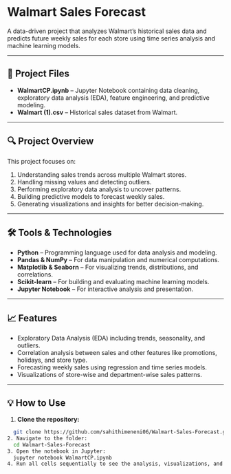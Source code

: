 # Walmart Sales Forecast

A data-driven project that analyzes Walmart’s historical sales data and predicts future weekly sales for each store using time series analysis and machine learning models.

---

## 📂 Project Files

- **WalmartCP.ipynb** – Jupyter Notebook containing data cleaning, exploratory data analysis (EDA), feature engineering, and predictive modeling.  
- **Walmart (1).csv** – Historical sales dataset from Walmart.  

---

## 🔍 Project Overview

This project focuses on:  
1. Understanding sales trends across multiple Walmart stores.  
2. Handling missing values and detecting outliers.  
3. Performing exploratory data analysis to uncover patterns.  
4. Building predictive models to forecast weekly sales.  
5. Generating visualizations and insights for better decision-making.  

---

## 🛠 Tools & Technologies

- **Python** – Programming language used for data analysis and modeling.  
- **Pandas & NumPy** – For data manipulation and numerical computations.  
- **Matplotlib & Seaborn** – For visualizing trends, distributions, and correlations.  
- **Scikit-learn** – For building and evaluating machine learning models.  
- **Jupyter Notebook** – For interactive analysis and presentation.  

---

## 📈 Features

- Exploratory Data Analysis (EDA) including trends, seasonality, and outliers.  
- Correlation analysis between sales and other features like promotions, holidays, and store type.  
- Forecasting weekly sales using regression and time series models.  
- Visualizations of store-wise and department-wise sales patterns.  

---

## 💡 How to Use

1. **Clone the repository:**  
```bash
  git clone https://github.com/sahithimeneni06/Walmart-Sales-Forecast.git
2. Navigate to the folder:
  cd Walmart-Sales-Forecast
3. Open the notebook in Jupyter:
  jupyter notebook WalmartCP.ipynb
4. Run all cells sequentially to see the analysis, visualizations, and predictions.
